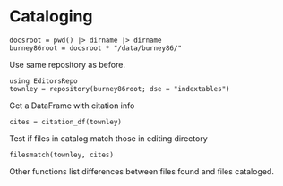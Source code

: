 # Cataloging


```@setup cataloging
docsroot = pwd() |> dirname |> dirname
burney86root = docsroot * "/data/burney86/"
```

Use same repository as before.


```@example cataloging
using EditorsRepo
townley = repository(burney86root; dse = "indextables")
```

Get a DataFrame with citation info

```@example cataloging
cites = citation_df(townley)
```

Test if files in catalog match those in editing directory

```@example cataloging
filesmatch(townley, cites)
```

Other functions list differences between files found and files cataloged.